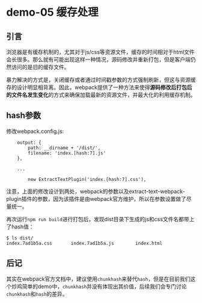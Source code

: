 # demo-05 缓存处理

## 引言

浏览器是有缓存机制的，尤其对于js/css等资源文件，缓存的时间相对于html文件会长很多。那么就有可能出现这样一种情况，源码修改并重新打包，但是客户端仍然访问的是旧的缓存文件。

暴力解决的方式是，关闭缓存或者通过时间戳参数的方式强制刷新，但这与资源缓存的设计明显相背离。因此，webpack提供了一种方法来使得**源码修改后打包后的文件名发生变化**的方式来确保加载最新的资源文件，并最大化的利用缓存机制。

## hash参数

修改webpack.config.js:

```
    output: {
        path: __dirname + '/dist/',
        filename: 'index.[hash:7].js'
    },

    ...

        new ExtractTextPlugin('index.[hash:7].css'),
```

注意，上面的修改设计到两处，webpack的参数以及extract-text-webpack-plugin插件的参数，因为该插件是由webpack官方维护，所以在参数设置做了尽量统一。

再次运行`npm run build`进行打包后，发现dist目录下生成的js和css文件名都带上了hash值：

```
$ ls dist/
index.7ad1b5a.css       index.7ad1b5a.js        index.html
```

## 后记

其实在webpack官方文档中，建议使用`chunkhash`来替代`hash`，但是在目前我们这个炒鸡简单的demo中，`chunkhash`并没有体现出其价值，后续我们会专门讨论`chunkhash`和`hash`的差异。
